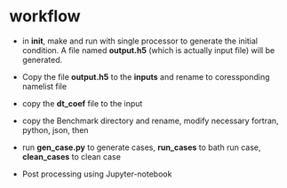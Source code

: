 # workflow

- in **init**, make and run with single processor to generate the initial condition. A file named **output.h5** (which is actually input file) will be generated.

- Copy the file **output.h5** to the **inputs** and rename to coressponding namelist file

- copy the **dt_coef** file to the input 

- copy the Benchmark directory and rename, modify necessary fortran, python, json, then 

- run **gen_case.py** to generate cases, **run_cases** to bath run case, **clean_cases** to clean case

- Post processing using Jupyter-notebook

